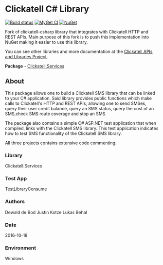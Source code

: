 # Clickatell C# Library

[![Build status](https://ci.appveyor.com/api/projects/status/25dfc1r08o5krj1h/branch/master?svg=true)](https://ci.appveyor.com/project/luk355/clickatell-csharp/branch/master)
[![MyGet CI](https://img.shields.io/myget/luk355-ci/v/clickatell-csharp.svg)](http://myget.org/gallery/luk355-ci)
[![NuGet](https://img.shields.io/nuget/v/clickatell-csharp.svg)](https://www.nuget.org/packages/clickatell.services/)

Fork of clickatell-csharp library that integrates with Clickatell HTTP and REST APIs. Main purpose of this fork is to push this implementation into NuGet making it easier to use this library.

You can see other libraries and more documentation at the [Clickatell APIs and Libraries Project](http://clickatell.github.io/).

**Package** - [Clickatell.Services](http://nuget.org/packages/clickatell.services)


## About
This package allows one to build a Clickatell SMS library that can be linked to your C# application. Said library provides public functions which make calls to Clickatell's HTTP and REST APIs, allowing one to send SMSes, query their user credit balance, query an SMS status, query the cost of an SMS,check SMS route coverage and stop an SMS.

The package also contains a simple C# ASP.NET test application that when compiled, links with the Clickatell SMS library. This test application indicates how to test SMS functionality of the Clickatell SMS library.

All three projects contains extensive code commenting.

### Library
Clickatell.Services

### Test App
TestLibraryConsume

### Authors
Dewald de Bod
Justin Kotze
Lukas Behal

### Date
2016-10-18

### Environment
Windows